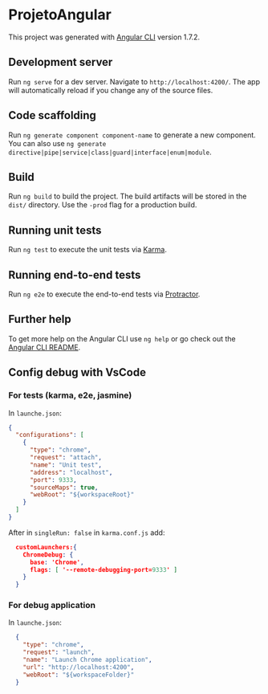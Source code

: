 # ProjetoAngular

This project was generated with [Angular CLI](https://github.com/angular/angular-cli) version 1.7.2.

## Development server

Run `ng serve` for a dev server. Navigate to `http://localhost:4200/`. The app will automatically reload if you change any of the source files.

## Code scaffolding

Run `ng generate component component-name` to generate a new component. You can also use `ng generate directive|pipe|service|class|guard|interface|enum|module`.

## Build

Run `ng build` to build the project. The build artifacts will be stored in the `dist/` directory. Use the `-prod` flag for a production build.

## Running unit tests

Run `ng test` to execute the unit tests via [Karma](https://karma-runner.github.io).

## Running end-to-end tests

Run `ng e2e` to execute the end-to-end tests via [Protractor](http://www.protractortest.org/).

## Further help

To get more help on the Angular CLI use `ng help` or go check out the [Angular CLI README](https://github.com/angular/angular-cli/blob/master/README.md).

## Config debug with VsCode

### For tests (karma, e2e, jasmine)

In `launche.json`:

```json
{
  "configurations": [
    {
      "type": "chrome",
      "request": "attach",
      "name": "Unit test",
      "address": "localhost",
      "port": 9333,
      "sourceMaps": true,
      "webRoot": "${workspaceRoot}"
    }
  ]
}

```

After in `singleRun: false` in `karma.conf.js` add:

```json
  customLaunchers:{
    ChromeDebug: {
      base: 'Chrome',
      flags: [ '--remote-debugging-port=9333' ]
    }
  }
```
### For debug application

In `launche.json`:

```json 
  {
    "type": "chrome",
    "request": "launch",
    "name": "Launch Chrome application",
    "url": "http://localhost:4200",
    "webRoot": "${workspaceFolder}"
  }
```
